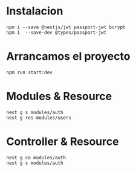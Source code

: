 # Instalacion
```
npm i --save @nestjs/jwt passport-jwt bcrypt
npm i  --save-dev @types/passport-jwt
```

# Arrancamos el proyecto 
```
npm run start:dev
```
# Modules & Resource
```
nest g s modules/auth
nest g res modules/users
```
# Controller & Resource
```
nest g co modules/auth
nest g s modules/auth
```
